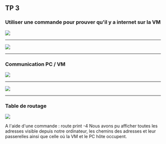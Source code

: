 ## TP 3
### Utiliser une commande pour prouver qu'il y a internet sur la VM
![](https://i.imgur.com/lVX3cQT.jpg)
___
![](https://i.imgur.com/UHDLn7i.jpg)
___
### Communication PC / VM
![](https://i.imgur.com/vB638la.jpg)
___
![](https://i.imgur.com/VlEPtxO.jpg)
___
### Table de routage
![](https://i.imgur.com/LffoIHZ.jpg)

A l'aide d'une commande : route print -4
Nous avons pu afficher toutes les adresses visible depuis notre ordinateur, les chemins des adresses et leur passerelles ainsi que celle où la VM et le PC hôte occupent.
